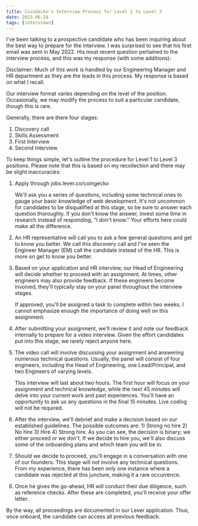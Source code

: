 ```yaml
---
title: CoinGecko's Interview Process for Level 1 to Level 3
date: 2023-06-24
tags: [interviews]
---
```


I've been talking to a prospective candidate who has been inquiring about the
best way to prepare for the interview. I was surprised to see that his first
email was sent in May 2022. His most recent question pertained to the interview
process, and this was my response (with some additions):

Disclaimer: Much of this work is handled by our Engineering Manager and HR
department as they are the leads in this process. My response is based on what
I recall.

Our interview format varies depending on the level of the position.
Occasionally, we may modify the process to suit a particular candidate, though
this is rare.

Generally, there are there four stages:

1. Discovery call
2. Skills Assessment
3. First Interview
4. Second Interview

To keep things simple, let's outline the procedure for Level 1 to Level 3
positions. Please note that this is based on my recollection and there may be
slight inaccuracies:

1. Apply through jobs.lever.co/coingecko

    We'll ask you a series of questions, including some technical ones to gauge
    your basic knowledge of web development. It's not uncommon for candidates
    to be disqualified at this stage, so be sure to answer each question
    thoroughly. If you don't know the answer, invest some time in research
    instead of responding, "I don't know." Your efforts here could make all the
    difference.

2. An HR representative will call you to ask a few general questions and get to
   know you better. We call this discovery call and I've seen the Engineer
Manager (EM) call the candidate instead of the HR. This is more on get to know
you better.

3. Based on your application and HR interview, our Head of Engineering will
   decide whether to proceed with an assignment. At times, other engineers may
also provide feedback. If these engineers become involved, they'll typically
stay on your panel throughout the interview stages.

    If approved, you'll be assigned a task to complete within two weeks. I
    cannot emphasize enough the importance of doing well on this assignment.

4. After submitting your assignment, we'll review it and note our feedback
   internally to prepare for a video interview. Given the effort candidates put
into this stage, we rarely reject anyone here.

5. The video call will involve discussing your assignment and answering
   numerous technical questions. Usually, the panel will consist of four
engineers, including the Head of Engineering, one Lead/Principal, and two
Engineers of varying levels.

    This interview will last about two hours. The first hour will focus on your
    assignment and technical knowledge, while the next 45 minutes will delve
    into your current work and past experiences. You'll have an opportunity to
    ask us any questions in the final 15 minutes. Live coding will not be
    required.

6. After the interview, we'll debrief and make a decision based on our
   established guidelines. The possible outcomes are: 1) Strong no hire 2) No
hire 3) Hire 4) Strong hire. As you can see, the decision is binary; we either
proceed or we don't. If we decide to hire you, we'll also discuss some of the
onboarding plans and which team you will be in.

7. Should we decide to proceed, you'll engage in a conversation with one of our
   founders. This stage will not involve any technical questions. From my
experience, there has been only one instance where a candidate was rejected at
this juncture, making it a rare occurrence.

8. Once he gives the go-ahead, HR will conduct their due diligence, such as
   reference checks. After these are completed, you'll receive your offer
letter.

By the way, all proceedings are documented in our Lever application. Thus, once
onboard, the candidate can access all previous feedback.
